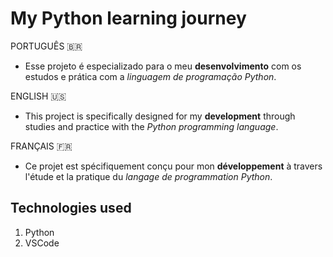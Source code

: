 # My Python learning journey

PORTUGUÊS 🇧🇷
- Esse projeto é especializado para o meu **desenvolvimento** com os estudos e prática com a *linguagem de programação Python*.

ENGLISH 🇺🇸
- This project is specifically designed for my **development** through studies and practice with the *Python programming language*.

FRANÇAIS 🇫🇷
- Ce projet est spécifiquement conçu pour mon **développement** à travers l'étude et la pratique du *langage de programmation Python*.

## Technologies used
1. Python
2. VSCode
